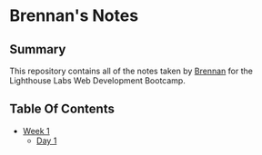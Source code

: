 # Brennan's Notes

## Summary

This repository contains all of the notes taken by [Brennan](https://github.com/brennanclark) for the Lighthouse Labs Web Development Bootcamp.

## Table Of Contents

 * [Week 1](/Week_1)
    * [Day 1](/Week_1/Day_1)


